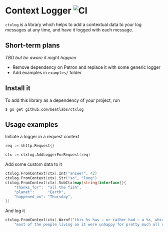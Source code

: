 # Context Logger ![CI](https://github.com/beatlabs/ctxlog/actions/workflows/ci.yml/badge.svg)

`ctxlog` is a library which helps to add a contextual data to your log messages at any time, and have it logged with each message.

## Short-term plans 

_TBD but be aware it might happen_

- Remove dependency on Patron and replace it with some generic logger
- Add examples in `examples/` folder

## Install it

To add this library as a dependency of your project, run 
```shell
$ go get github.com/beatlabs/ctxlog
```

## Usage examples

Initiate a logger in a request context

```go
req := &http.Request{}

ctx := ctxlog.AddLoggerForRequest(req)
```

Add some custom data to it
```go
ctxlog.FromContext(ctx).Int("answer", 42)
ctxlog.FromContext(ctx).Str("so", "long")
ctxlog.FromContext(ctx).SubCtx(map[string]interface{}{
    "thanks_for":  "all the fish",
    "planet":      "Earth",
    "happened_on": "Thursday",
})
```

And log it
```go
ctxlog.FromContext(ctx).Warnf("this %s has — or rather had — a %s, which was this: %s", "planet", "problem",
	"most of the people living on it were unhappy for pretty much all of the time")
```
